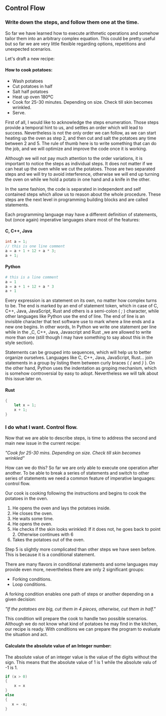 ## Control Flow

### Write down the steps, and follow  them one at the time.  

So far we have learned how to execute arithmetic operations and somehow tailor them into an arbitrary complex equation. This could be pretty useful but so far we are very little flexible regarding options, repetitions and unexpected scenarios.

Let's draft a new recipe:

#### How to cook potatoes:

- Wash potatoes
- Cut potatoes in half
- Salt half potatoes
- Heat up oven 180ºC
- Cook for 25-30 minutes. Depending on size. Check till skin becomes wrinkled.
- Serve.

First of all, I would like to acknowledge the steps enumeration. Those steps provide a temporal hint to us, and settles an order which will lead to success. Nevertheless is not the only order we can follow, as we can start heating up the oven as step 2, and then cut and salt the potatoes any time between 2 and 5. The rule of thumb here is to write something that can do the job, and we will optimize and improve the code once it is working.

Although we will not pay much attention to the order variations, it is important to notice the steps as individual steps. It does not matter if we can heat up the oven while we cut the potatoes. Those are two separated steps and we will try to avoid interference, otherwise we will end up turning the oven on while we hold a potato in one hand and a knife in the other.

In the same fashion, the code is separated in independent and self contained steps which allow us to reason about the whole procedure. These steps are the next level in programming building blocks and are called statements.

Each programming language may have a different definition of statements, but (once again) imperative languages share most of the features:

#### C, C++, Java
```C
int a = 1;
// this is one line comment
a = a + 1 + 12 + a * 3;
a + 1;
```
#### Python
``` Python
# this is a line comment 
a = 1
a = a + 1 + 12 + a * 3
a + 1
``` 
Every expression is an statement on its own, no matter how complex turns to be. The end is marked by an end of statement token, which in case of C, C++, Java, JavaScript, Rust and others is a semi-colon ( *;* ) character, while other languages like Python use the end of line. The end of line is an invisible character that text software use to mark where a line ends and a new one begins. In other words, In Python we write one statement per line while in the _C, C++, Java, Javascript and Rust _we are allowed to write more than one (still though I may have something to say about this in the style section).

Statements can be grouped into sequences, which will help us to better organize ourselves. Languages like C, C++, Java, JavaScript, Rust... join statements in a group by listing them between curly braces ( *{* and *}* ). On the other hand, Python uses the indentation as groping mechanism, which is somehow controversial by easy to adopt. Nevertheless we will talk about this issue later on.

#### Rust
``` rust
{ 
    let x = 1;
    x + 1;
}
```

### I do what I want. Control flow.

Now that we are able to describe steps, is time to address the second and main new issue in the current recipe:

_"Cook for 25-30 mins. Depending on size. Check till skin becomes wrinkled"_

How can we do this? So far we are only able to execute one operation after another. To be able to break a series of statements and switch to other series of statements we need a common feature of imperative languages: control flow.

Our cook is cooking following the instructions and begins to cook the potatoes in the oven.

1. He opens the oven and lays the potatoes inside.
2. He closes the oven.
3. He waits some time.
4. He opens the oven.
5. He checks if the skin looks wrinkled: If it does not, he goes back to point 2. Otherwise continues with 6
6. Takes the potatoes out of the oven.

Step 5 is slightly more complicated than other steps we have seen before. This is because it is a conditional statement.

There are many flavors in conditional statements and some languages may provide even more, nevertheless there are only 2 significant groups:

- Forking conditions.
- Loop conditions.

A forking condition enables one path of steps or another depending on a given decision:

_"If the potatoes are big, cut them in 4 pieces, otherwise, cut them in half."_

This condition will prepare the cook to handle two possible scenarios. Although we do not know what kind of potatoes he may find in the kitchen, our recipe is ready. With conditions we can prepare the program to evaluate the situation and act. 

#### Calculate the absolute value of an Integer number:

The absolute value of an integer value is the value of the digits without the sign. This means that the absolute value of 1 is 1 while the absolute valu of -1 is 1.

``` C++
if (x > 0)
{
    x = x
}
else
{
   x = -x;
} 
```
